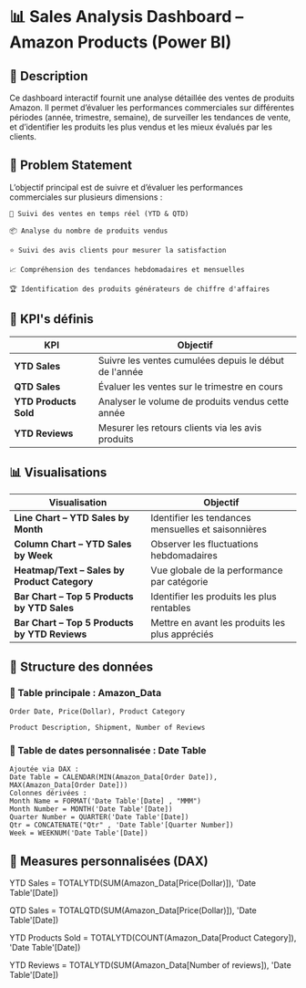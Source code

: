# 📊 Sales Analysis Dashboard – Amazon Products (Power BI)

## 📝 Description

Ce dashboard interactif fournit une analyse détaillée des ventes de produits Amazon. Il permet d’évaluer les performances commerciales sur différentes périodes (année, trimestre, semaine), de surveiller les tendances de vente, et d’identifier les produits les plus vendus et les mieux évalués par les clients.


## 📌 Problem Statement

L’objectif principal est de suivre et d’évaluer les performances commerciales sur plusieurs dimensions :

    📅 Suivi des ventes en temps réel (YTD & QTD)

    📦 Analyse du nombre de produits vendus

    ⭐ Suivi des avis clients pour mesurer la satisfaction

    📈 Compréhension des tendances hebdomadaires et mensuelles

    🏆 Identification des produits générateurs de chiffre d'affaires

## 🧮 KPI's définis

| KPI                   | Objectif                                              |
| --------------------- | ----------------------------------------------------- |
| **YTD Sales**         | Suivre les ventes cumulées depuis le début de l'année |
| **QTD Sales**         | Évaluer les ventes sur le trimestre en cours          |
| **YTD Products Sold** | Analyser le volume de produits vendus cette année     |
| **YTD Reviews**       | Mesurer les retours clients via les avis produits     |


## 📊 Visualisations

| Visualisation                                 | Objectif                                            |
| --------------------------------------------- | --------------------------------------------------- |
| **Line Chart – YTD Sales by Month**           | Identifier les tendances mensuelles et saisonnières |
| **Column Chart – YTD Sales by Week**          | Observer les fluctuations hebdomadaires             |
| **Heatmap/Text – Sales by Product Category**  | Vue globale de la performance par catégorie         |
| **Bar Chart – Top 5 Products by YTD Sales**   | Identifier les produits les plus rentables          |
| **Bar Chart – Top 5 Products by YTD Reviews** | Mettre en avant les produits les plus appréciés     |

## 📁 Structure des données

### 🔹 Table principale : Amazon_Data

    Order Date, Price(Dollar), Product Category

    Product Description, Shipment, Number of Reviews

### 🔹 Table de dates personnalisée : Date Table

    Ajoutée via DAX :
    Date Table = CALENDAR(MIN(Amazon_Data[Order Date]), MAX(Amazon_Data[Order Date]))
    Colonnes dérivées :
    Month Name = FORMAT('Date Table'[Date] , "MMM")
    Month Number = MONTH('Date Table'[Date])
    Quarter Number = QUARTER('Date Table'[Date])
    Qtr = CONCATENATE("Qtr" , 'Date Table'[Quarter Number])
    Week = WEEKNUM('Date Table'[Date])

## 🧮 Measures personnalisées (DAX)

YTD Sales = TOTALYTD(SUM(Amazon_Data[Price(Dollar)]), 'Date Table'[Date])

QTD Sales = TOTALQTD(SUM(Amazon_Data[Price(Dollar)]), 'Date Table'[Date])

YTD Products Sold = TOTALYTD(COUNT(Amazon_Data[Product Category]), 'Date Table'[Date])

YTD Reviews = TOTALYTD(SUM(Amazon_Data[Number of reviews]), 'Date Table'[Date])
